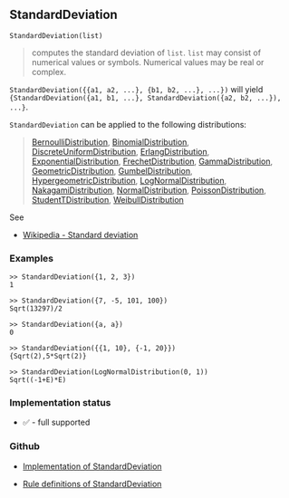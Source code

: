 ## StandardDeviation

```
StandardDeviation(list)
```

> computes the standard deviation of `list`. `list` may consist of numerical values or symbols. Numerical values may be real or complex.

`StandardDeviation({{a1, a2, ...}, {b1, b2, ...}, ...})` will yield
`{StandardDeviation({a1, b1, ...}, StandardDeviation({a2, b2, ...}), ...}`.

`StandardDeviation` can be applied to the following distributions:

> [BernoulliDistribution](BernoulliDistribution.md), [BinomialDistribution](BinomialDistribution.md), [DiscreteUniformDistribution](DiscreteUniformDistribution.md), [ErlangDistribution](ErlangDistribution.md), [ExponentialDistribution](ExponentialDistribution.md), [FrechetDistribution](FrechetDistribution.md), 
[GammaDistribution](GammaDistribution.md), [GeometricDistribution](GeometricDistribution.md), [GumbelDistribution](GumbelDistribution.md), [HypergeometricDistribution](HypergeometricDistribution.md), [LogNormalDistribution](LogNormalDistribution.md), [NakagamiDistribution](NakagamiDistribution.md), [NormalDistribution](NormalDistribution.md), 
[PoissonDistribution](PoissonDistribution.md), [StudentTDistribution](StudentTDistribution.md), [WeibullDistribution](WeibullDistribution.md) 

See
* [Wikipedia - Standard deviation](https://en.wikipedia.org/wiki/Standard_deviation)

### Examples

```
>> StandardDeviation({1, 2, 3})
1

>> StandardDeviation({7, -5, 101, 100})
Sqrt(13297)/2

>> StandardDeviation({a, a})  
0

>> StandardDeviation({{1, 10}, {-1, 20}})
{Sqrt(2),5*Sqrt(2)}

>> StandardDeviation(LogNormalDistribution(0, 1))
Sqrt((-1+E)*E)
```







### Implementation status

* &#x2705; - full supported

### Github

* [Implementation of StandardDeviation](https://github.com/axkr/symja_android_library/blob/master/symja_android_library/matheclipse-core/src/main/java/org/matheclipse/core/builtin/StatisticsFunctions.java#L6803) 

* [Rule definitions of StandardDeviation](https://github.com/axkr/symja_android_library/blob/master/symja_android_library/rules/StandardDeviationRules.m) 
